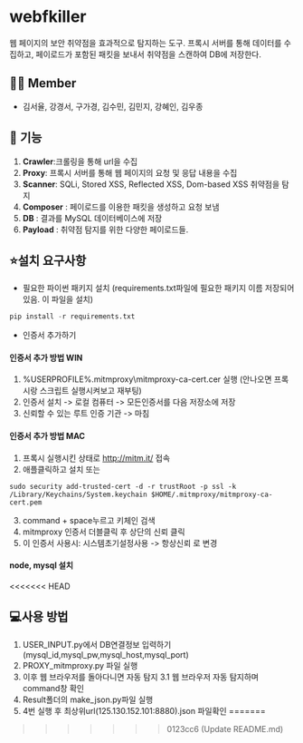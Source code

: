 # webfkiller
웹 페이지의 보안 취약점을 효과적으로 탐지하는 도구. 프록시 서버를 통해 데이터를 수집하고, 페이로드가 포함된 패킷을 보내서 취약점을 스캔하여 DB에 저장한다.

## 👯‍♀️ Member
- 김서율, 강경서, 구가경, 김수민, 김민지, 강혜인, 김우종

## 🎯 기능
1. **Crawler**:크롤링을 통해 url을 수집
2. **Proxy**: 프록시 서버를 통해 웹 페이지의 요청 및 응답 내용을 수집
3. **Scanner**: SQLi, Stored XSS, Reflected XSS, Dom-based XSS 취약점을 탐지
4. **Composer** : 페이로드를 이용한 패킷을 생성하고 요청 보냄
5. **DB** : 결과를 MySQL 데이터베이스에 저장
6. **Payload** : 취약점 탐지를 위한 다양한 페이로드들.

## ⭐설치 요구사항
- 필요한 파이썬 패키지 설치
  (requirements.txt파일에 필요한 패키지 이름 저장되어있음. 이 파일을 설치)
```python
pip install -r requirements.txt
```
- 인증서 추가하기
#### 인증서 추가 방법 WIN
1. %USERPROFILE%\.mitmproxy\mitmproxy-ca-cert.cer 실행 (안나오면 프록시랑 스크립트 실행시켜보고 재부팅)
2. 인증서 설치 -> 로컬 컴퓨터 -> 모든인증서를 다음 저장소에 저장
3. 신뢰할 수 있는 루트 인증 기관 -> 마침

#### 인증서 추가 방법 MAC
1. 프록시 실행시킨 상태로  http://mitm.it/ 접속
2. 애플클릭하고 설치 또는
```
sudo security add-trusted-cert -d -r trustRoot -p ssl -k /Library/Keychains/System.keychain $HOME/.mitmproxy/mitmproxy-ca-cert.pem
```
3. command + space누르고 키체인 검색
4. mitmproxy 인증서 더블클릭 후 상단의 신뢰 클릭
5. 이 인증서 사용시: 시스템초기설정사용 -> 항상신뢰 로 변경

#### node, mysql 설치

<<<<<<< HEAD
## 💻사용 방법
1. USER_INPUT.py에서 DB연결정보 입력하기(mysql_id,mysql_pw,mysql_host,mysql_port)
2. PROXY_mitmproxy.py 파일 실행
3. 이후 웹 브라우저를 돌아다니면 자동 탐지
3.1 웹 브라우저 자동 탐지하며 command창 확인
4. Result폴더의 make_json.py파일 실행
5. 4번 실행 후 최상위url(125.130.152.101:8880).json 파일확인
=======




>>>>>>> 0123cc6 (Update README.md)
